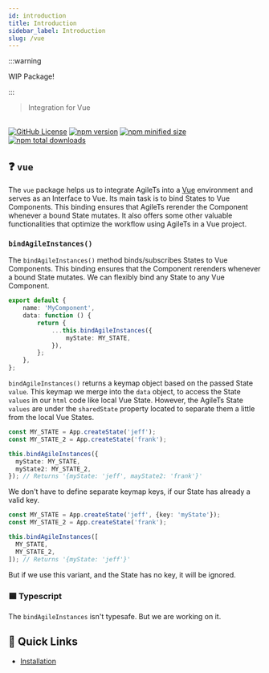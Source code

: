 ```yaml
---
id: introduction
title: Introduction
sidebar_label: Introduction
slug: /vue
---
```


:::warning

WIP Package!

:::

> Integration for Vue

 <br />

 <a href="https://github.com/agile-ts/agile">
  <img src="https://img.shields.io/github/license/agile-ts/agile.svg?label=license&style=flat&colorA=293140&colorB=4a4872" alt="GitHub License"/></a>
<a href="https://npm.im/@agile-ts/vue">
  <img src="https://img.shields.io/npm/v/@agile-ts/vue.svg?label=npm&style=flat&colorA=293140&colorB=4a4872" alt="npm version"/></a>
<a href="https://npm.im/@agile-ts/vue">
  <img src="https://img.shields.io/bundlephobia/min/@agile-ts/vue.svg?label=minified%20size&style=flat&colorA=293140&colorB=4a4872" alt="npm minified size"/></a>
<a href="https://npm.im/@agile-ts/vue">
  <img src="https://img.shields.io/npm/dt/@agile-ts/vue.svg?label=downloads&style=flat&colorA=293140&colorB=4a4872" alt="npm total downloads"/></a>

## ❓ `vue`

The `vue` package helps us to integrate AgileTs into a [Vue](https://vuejs.org/) environment
and serves as an Interface to Vue.
Its main task is to bind States to Vue Components.
This binding ensures that AgileTs rerender the Component whenever a bound State mutates.
It also offers some other valuable functionalities that optimize the workflow using AgileTs in a Vue project.

### `bindAgileInstances()`

The `bindAgileInstances()` method binds/subscribes States to Vue Components.
This binding ensures that the Component rerenders whenever a bound State mutates.
We can flexibly bind any State to any Vue Component.
```ts
export default {
    name: 'MyComponent',
    data: function () {
        return {
            ...this.bindAgileInstances({
                myState: MY_STATE,
            }),
        };
    },
};
```
`bindAgileInstances()` returns a keymap object based on the passed State `value`.
This keymap we merge into the `data` object, to access the State `values` in our `html` code like local Vue State.
However, the AgileTs State `values` are under the `sharedState` property located
to separate them a little from the local Vue States.
```ts
const MY_STATE = App.createState('jeff');
const MY_STATE_2 = App.createState('frank');

this.bindAgileInstances({
  myState: MY_STATE,
  myState2: MY_STATE_2,
}); // Returns '{myState: 'jeff', mayState2: 'frank'}'
```
We don't have to define separate keymap keys, if our State has already a valid key.
```ts
const MY_STATE = App.createState('jeff', {key: 'myState'});
const MY_STATE_2 = App.createState('frank');

this.bindAgileInstances([
  MY_STATE,
  MY_STATE_2,
]); // Returns '{myState: 'jeff'}'
```
But if we use this variant, and the State has no key, it will be ignored.

### 🟦 Typescript

The `bindAgileInstances` isn't typesafe. But we are working on it.

## 🚀 Quick Links
- [Installation](./Installation.md)

